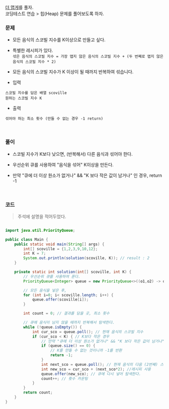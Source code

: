 [더 맵게](https://school.programmers.co.kr/learn/courses/30/lessons/42626#)를 풀자. <br>
코딩테스트 연습 > 힙(Heap) 문제를 풀어보도록 하자. <br>
### 문제
+ 모든 음식의 스코빌 지수를 K이상으로 만들고 싶다. 
+ 특별한 레시피가 있다. <br>  `섞은 음식의 스코빌 지수 = 가장 맵지 않은 음식의 스코빌 지수 + (두 번째로 맵지 않은 음식의 스코빌 지수 * 2)`
+ 모든 음식의 스코빌 지수가 K 이상이 될 때까지 반복하여 섞습니다.

+ 입력
```
스코빌 지수를 담은 배열 scoville
원하는 스코빌 지수 K
```

+ 출력
```
섞어야 하는 최소 횟수 (만들 수 없는 경우 -1 return)
```

<br>

### 풀이
+ 스코빌 지수가 K보다 낮으면, (반복해서) 다른 음식과 섞어야 한다.
+ 우선순위 큐를 사용하여 "음식을 섞어" K이상을 만든다.
+ 만약 "큐에 더 이상 원소가 없거나" && "K 보다 작은 값이 남거나" 인 경우, return -1

  <br>

### 코드
> 주석에 설명을 적어두었다.

```java

import java.util.PriorityQueue;

public class Main {
    public static void main(String[] args) {
        int[] scoville = {1,2,3,9,10,12};
        int K = 7;
        System.out.println(solution(scoville, K)); // result : 2
    }

    private static int solution(int[] scoville, int K) {
        // 우선순위 큐를 사용하여 푼다.
        PriorityQueue<Integer> queue = new PriorityQueue<>((o1,o2) -> o1-o2);

        // 모든 음식을 넣은 후,
        for (int i=0; i< scoville.length; i++) {
            queue.offer(scoville[i]);
        }

        int count = 0; // 결과를 담을 곳, 최소 횟수

        // 큐에 음식이 남지 않을 때까지 반복해서 탐색한다.
        while (!queue.isEmpty()) {
            int cur_sco = queue.poll(); // 현재 음식의 스코빌 지수
            if (cur_sco < K) { // K보다 작은 경우
                // 만약 "큐에 더 이상 원소가 없거나" && "K 보다 작은 값이 남거나" 인 경우
                if (queue.size() == 0) {
                    // K를 만들 수 없는 것이니까 -1를 반환
                    return -1;
                }
                int next_sco = queue.poll(); // 현재 음식의 다음 (2번째) 스코빌 지수
                int new_sco = cur_sco + (next_sco*2); //레시피 사용
                queue.offer(new_sco); // 큐에 다시 넣어 탐색한다.
                count++; // 횟수 카운팅
            }
        }
        return count;
    }
}
```
